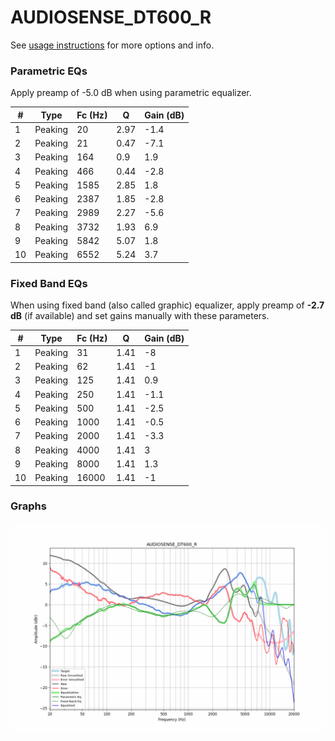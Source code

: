 # AUDIOSENSE_DT600_R
See [usage instructions](https://github.com/jaakkopasanen/AutoEq#usage) for more options and info.

### Parametric EQs
Apply preamp of -5.0 dB when using parametric equalizer.

|   # | Type    |   Fc (Hz) |    Q |   Gain (dB) |
|-----|---------|-----------|------|-------------|
|   1 | Peaking |        20 | 2.97 |        -1.4 |
|   2 | Peaking |        21 | 0.47 |        -7.1 |
|   3 | Peaking |       164 | 0.9  |         1.9 |
|   4 | Peaking |       466 | 0.44 |        -2.8 |
|   5 | Peaking |      1585 | 2.85 |         1.8 |
|   6 | Peaking |      2387 | 1.85 |        -2.8 |
|   7 | Peaking |      2989 | 2.27 |        -5.6 |
|   8 | Peaking |      3732 | 1.93 |         6.9 |
|   9 | Peaking |      5842 | 5.07 |         1.8 |
|  10 | Peaking |      6552 | 5.24 |         3.7 |

### Fixed Band EQs
When using fixed band (also called graphic) equalizer, apply preamp of **-2.7 dB** (if available) and set gains manually with these parameters.

|   # | Type    |   Fc (Hz) |    Q |   Gain (dB) |
|-----|---------|-----------|------|-------------|
|   1 | Peaking |        31 | 1.41 |        -8   |
|   2 | Peaking |        62 | 1.41 |        -1   |
|   3 | Peaking |       125 | 1.41 |         0.9 |
|   4 | Peaking |       250 | 1.41 |        -1.1 |
|   5 | Peaking |       500 | 1.41 |        -2.5 |
|   6 | Peaking |      1000 | 1.41 |        -0.5 |
|   7 | Peaking |      2000 | 1.41 |        -3.3 |
|   8 | Peaking |      4000 | 1.41 |         3   |
|   9 | Peaking |      8000 | 1.41 |         1.3 |
|  10 | Peaking |     16000 | 1.41 |        -1   |

### Graphs
![](./AUDIOSENSE_DT600_R.png)
